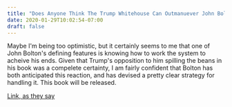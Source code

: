 ```yaml
---
title: "Does Anyone Think The Trump Whitehouse Can Outmanuever John Bolton?"
date: 2020-01-29T10:02:54-07:00
draft: false
---
```


Maybe I'm being too optimistic, but it certainly seems to me that one of John Bolton's defining features is knowing how to work the system to acheive his ends. Given that Trump's opposition to him spilling the beans in his book was a compelete certainty, I am fairly confident that Bolton has both anticipated this reaction, and has devised a pretty clear strategy for handling it. This book will be released.

[Link, as they say](https://www.cnn.com/2020/01/29/politics/donald-trump-john-bolton-white-house-book/index.html)
